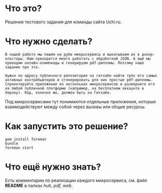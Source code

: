 # Что это?

Решение тестового задания для команды сайта Uchi.ru.

# Что нужно сделать?

```
В нашей работе мы пишем на руби микросервисы и выкатываем их в докер-кластеры. Нам приходится много работать с обработкой JSON. А ещё мы проводим онлайн-олимпиады и генерируем pdf-дипломы. Поэтому наше задание про это.

Нужно по адресу публичного репозитория на гитхабе найти трёх его самых активных контрибьюторов и сгенерировать для них простые pdf-дипломы. Спроектируйте приложение из нескольких микросервисов и разверните его на любой публичной платформе (например, на бесплатном аккаунте в Хероку). Код, конечно же, должен быть на Гитхабе.
```

Под микросервисами тут понимаются отдельные приложения, которые взаимодействуют между собой через вызовы или общие ресурсы.

# Как запустить это решение?

    gem install foreman
    bundle
    foreman start

# Что ещё нужно знать?

Есть комментарии по реализации каждого микросервиса, см. файл **README** в папках *hub*, *pdf*, *web*.
